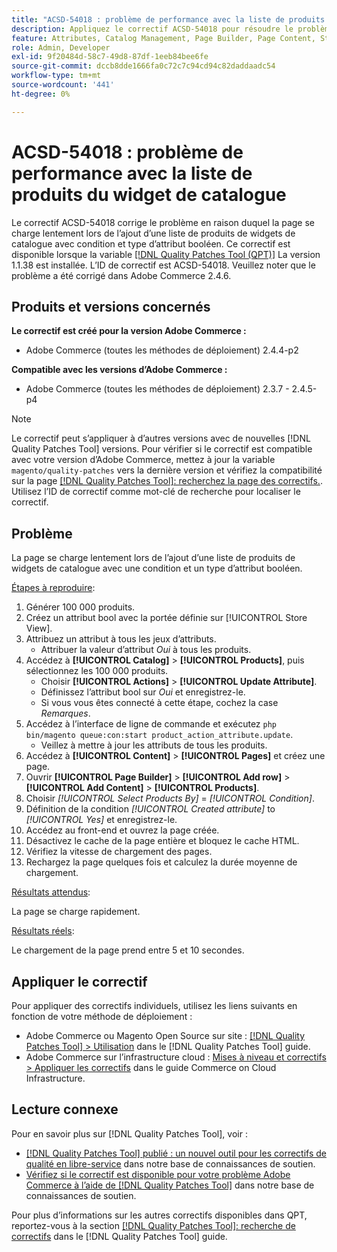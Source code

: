```yaml
---
title: "ACSD-54018 : problème de performance avec la liste de produits des widgets de catalogue"
description: Appliquez le correctif ACSD-54018 pour résoudre le problème Adobe Commerce en raison duquel la page se charge lentement lors de l’ajout d’une liste de produits de widgets de catalogue avec une condition et un type d’attribut booléen.
feature: Attributes, Catalog Management, Page Builder, Page Content, Storefront
role: Admin, Developer
exl-id: 9f20484d-58c7-49d8-87df-1eeb84bee6fe
source-git-commit: dccb8dde1666fa0c72c7c94cd94c82daddaadc54
workflow-type: tm+mt
source-wordcount: '441'
ht-degree: 0%

---
```


# ACSD-54018 : problème de performance avec la liste de produits du widget de catalogue

Le correctif ACSD-54018 corrige le problème en raison duquel la page se charge lentement lors de l’ajout d’une liste de produits de widgets de catalogue avec condition et type d’attribut booléen. Ce correctif est disponible lorsque la variable [[!DNL Quality Patches Tool (QPT)]](/help/announcements/adobe-commerce-announcements/magento-quality-patches-released-new-tool-to-self-serve-quality-patches.md) La version 1.1.38 est installée. L’ID de correctif est ACSD-54018. Veuillez noter que le problème a été corrigé dans Adobe Commerce 2.4.6.

## Produits et versions concernés

**Le correctif est créé pour la version Adobe Commerce :**

* Adobe Commerce (toutes les méthodes de déploiement) 2.4.4-p2

**Compatible avec les versions d’Adobe Commerce :**

* Adobe Commerce (toutes les méthodes de déploiement) 2.3.7 - 2.4.5-p4

>[!NOTE]
>
>Le correctif peut s’appliquer à d’autres versions avec de nouvelles [!DNL Quality Patches Tool] versions. Pour vérifier si le correctif est compatible avec votre version d’Adobe Commerce, mettez à jour la variable `magento/quality-patches` vers la dernière version et vérifiez la compatibilité sur la page [[!DNL Quality Patches Tool]: recherchez la page des correctifs.](https://experienceleague.adobe.com/tools/commerce-quality-patches/index.html). Utilisez l’ID de correctif comme mot-clé de recherche pour localiser le correctif.

## Problème

La page se charge lentement lors de l’ajout d’une liste de produits de widgets de catalogue avec une condition et un type d’attribut booléen.

<u>Étapes à reproduire</u>:

1. Générer 100 000 produits.
1. Créez un attribut bool avec la portée définie sur [!UICONTROL Store View].
1. Attribuez un attribut à tous les jeux d’attributs.
   * Attribuer la valeur d’attribut *Oui* à tous les produits.
1. Accédez à **[!UICONTROL Catalog]** > **[!UICONTROL Products]**, puis sélectionnez les 100 000 produits.
   * Choisir **[!UICONTROL Actions]** > **[!UICONTROL Update Attribute]**.
   * Définissez l’attribut bool sur *Oui* et enregistrez-le.
   * Si vous vous êtes connecté à cette étape, cochez la case *Remarques*.
1. Accédez à l’interface de ligne de commande et exécutez `php bin/magento queue:con:start product_action_attribute.update`.
   * Veillez à mettre à jour les attributs de tous les produits.
1. Accédez à **[!UICONTROL Content]** > **[!UICONTROL Pages]** et créez une page.
1. Ouvrir **[!UICONTROL Page Builder]** > **[!UICONTROL Add row]** > **[!UICONTROL Add Content]** > **[!UICONTROL Products]**.
1. Choisir *[!UICONTROL Select Products By]* = *[!UICONTROL Condition]*.
1. Définition de la condition *[!UICONTROL Created attribute]* to *[!UICONTROL Yes]* et enregistrez-le.
1. Accédez au front-end et ouvrez la page créée.
1. Désactivez le cache de la page entière et bloquez le cache HTML.
1. Vérifiez la vitesse de chargement des pages.
1. Rechargez la page quelques fois et calculez la durée moyenne de chargement.

<u>Résultats attendus</u>:

La page se charge rapidement.

<u>Résultats réels</u>:

Le chargement de la page prend entre 5 et 10 secondes.

## Appliquer le correctif

Pour appliquer des correctifs individuels, utilisez les liens suivants en fonction de votre méthode de déploiement :

* Adobe Commerce ou Magento Open Source sur site : [[!DNL Quality Patches Tool] > Utilisation](https://experienceleague.adobe.com/docs/commerce-operations/tools/quality-patches-tool/usage.html) dans le [!DNL Quality Patches Tool] guide.
* Adobe Commerce sur l’infrastructure cloud : [Mises à niveau et correctifs > Appliquer les correctifs](https://experienceleague.adobe.com/docs/commerce-cloud-service/user-guide/develop/upgrade/apply-patches.html) dans le guide Commerce on Cloud Infrastructure.

## Lecture connexe

Pour en savoir plus sur [!DNL Quality Patches Tool], voir :

* [[!DNL Quality Patches Tool] publié : un nouvel outil pour les correctifs de qualité en libre-service](/help/announcements/adobe-commerce-announcements/magento-quality-patches-released-new-tool-to-self-serve-quality-patches.md) dans notre base de connaissances de soutien.
* [Vérifiez si le correctif est disponible pour votre problème Adobe Commerce à l’aide de [!DNL Quality Patches Tool]](/help/support-tools/patches-available-in-qpt-tool/check-patch-for-magento-issue-with-magento-quality-patches.md) dans notre base de connaissances de soutien.

Pour plus d’informations sur les autres correctifs disponibles dans QPT, reportez-vous à la section [[!DNL Quality Patches Tool]: recherche de correctifs](https://experienceleague.adobe.com/tools/commerce-quality-patches/index.html) dans le [!DNL Quality Patches Tool] guide.
